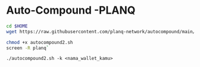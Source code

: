 # Auto-Compound -PLANQ

```bash
cd $HOME
wget https://raw.githubusercontent.com/planq-network/autocompound/main/autocompound2.sh
```

```bash
chmod +x autocompound2.sh
screen -R planq`
```

```
./autocompound2.sh -k <nama_wallet_kamu>
```
